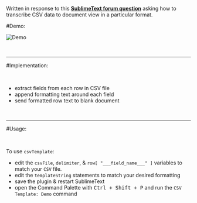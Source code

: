 Written in response to this [__SublimeText forum question__](https://forum.sublimetext.com/t/creating-a-text-file-based-on-inputs-from-template-and-data-text-files/18975) asking how to transcribe CSV data to document view in a particular format.

#Demo:

![Demo](https://raw.githubusercontent.com/Enteleform/-SCRIPTS-/master/SublimeText/%5BMisc%5D/%5BProof%20Of%20Concept%5D%20CSV%20Template/Demo.gif)

&nbsp;

-----

#Implementation:

&nbsp;

* extract fields from each row in CSV file
 * append formatting text around each field
 * send formatted row text to blank document

&nbsp;

-----

#Usage:

&nbsp;

To use `csvTemplate`:

* edit the `csvFile`, `delimiter`, & `row[ "___field_name___" ]` variables to match your `CSV` file.
* edit the `templateString` statements to match your desired formatting
* save the plugin & restart SublimeText
* open the Command Palette with <kbd>Ctrl + Shift + P</kbd> and run the `CSV Template: Demo` command
